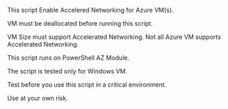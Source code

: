This script Enable Accelered Networking for Azure VM(s).

VM must be deallocated before running this script.

VM Size must support Accelerated Networking. Not all Azure VM supports Accelerated Networking.

This script runs on PowerShell AZ Module.

The script is tested only for Windows VM.

Test before you use this script in a critical environment.

Use at your own risk.
